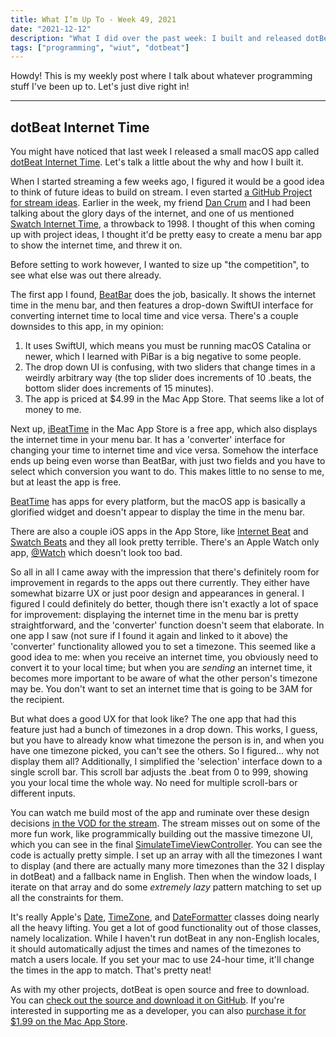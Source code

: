 ```yaml
---
title: What I’m Up To - Week 49, 2021
date: "2021-12-12"
description: "What I did over the past week: I built and released dotBeat, a small macOS menu bar app."
tags: ["programming", "wiut", "dotbeat"]
---
```


Howdy! This is my weekly post where I talk about whatever programming stuff I've been up to. Let's just dive right in!

---

## dotBeat Internet Time

You might have noticed that last week I released a small macOS app called [dotBeat Internet Time](https://amiantos.net/dotbeat-internet-time/). Let's talk a little about the why and how I built it.

When I started streaming a few weeks ago, I figured it would be a good idea to think of future ideas to build on stream. I even started [a GitHub Project for stream ideas](https://github.com/users/amiantos/projects/2/views/1). Earlier in the week, my friend [Dan Crum](https://dancrum.straw.page) and I had been talking about the glory days of the internet, and one of us mentioned [Swatch Internet Time](https://en.wikipedia.org/wiki/Swatch_Internet_Time), a throwback to 1998. I thought of this when coming up with project ideas, I thought it'd be pretty easy to create a menu bar app to show the internet time, and threw it on.

Before setting to work however, I wanted to size up "the competition", to see what else was out there already. 

The first app I found, [BeatBar](https://mcmxcix.com/BeatBar) does the job, basically. It shows the internet time in the menu bar, and then features a drop-down SwiftUI interface for converting internet time to local time and vice versa. There's a couple downsides to this app, in my opinion:

1. It uses SwiftUI, which means you must be running macOS Catalina or newer, which I learned with PiBar is a big negative to some people.
2. The drop down UI is confusing, with two sliders that change times in a weirdly arbitrary way (the top slider does increments of 10 .beats, the bottom slider does increments of 15 minutes).
3. The app is priced at $4.99 in the Mac App Store. That seems like a lot of money to me.

Next up, [iBeatTime](https://apps.apple.com/us/app/ibeattime/id1354270083) in the Mac App Store is a free app, which also displays the internet time in your menu bar. It has a 'converter' interface for changing your time to internet time and vice versa. Somehow the interface ends up being even worse than BeatBar, with just two fields and you have to select which conversion you want to do. This makes little to no sense to me, but at least the app is free.

[BeatTime](https://beattime.mulot.org) has apps for every platform, but the macOS app is basically a glorified widget and doesn't appear to display the time in the menu bar.

There are also a couple iOS apps in the App Store, like [Internet Beat](https://apps.apple.com/us/app/internet-beat/id304080578) and [Swatch Beats](https://apps.apple.com/us/app/swatch-beats/id1345922491) and they all look pretty terrible. There's an Apple Watch only app, [@Watch](https://apps.apple.com/us/app/watch/id1440309007) which doesn't look too bad.

So all in all I came away with the impression that there's definitely room for improvement in regards to the apps out there currently. They either have somewhat bizarre UX or just poor design and appearances in general. I figured I could definitely do better, though there isn't exactly a lot of space for improvement: displaying the internet time in the menu bar is pretty straightforward, and the 'converter' function doesn't seem that elaborate. In one app I saw (not sure if I found it again and linked to it above) the 'converter' functionality allowed you to set a timezone. This seemed like a good idea to me: when you receive an internet time, you obviously need to convert it to your local time; but when you are *sending* an internet time, it becomes more important to be aware of what the other person's timezone may be. You don't want to set an internet time that is going to be 3AM for the recipient.

But what does a good UX for that look like? The one app that had this feature just had a bunch of timezones in a drop down. This works, I guess, but you have to already know what timezone the person is in, and when you have one timezone picked, you can't see the others. So I figured... why not display them all? Additionally, I simplified the 'selection' interface down to a single scroll bar. This scroll bar adjusts the .beat from 0 to 999, showing you your local time the whole way. No need for multiple scroll-bars or different inputs.

You can watch me build most of the app and ruminate over these design decisions [in the VOD for the stream](https://youtu.be/-G1aLiSYF8A). The stream misses out on some of the more fun work, like programmically building out the massive timezone UI, which you can see in the final [SimulateTimeViewController](https://github.com/amiantos/dotbeat/blob/b2013348ef6e2f788f2dabca14fa312b5421a387/dotBeat/Controllers/SimulateTimeViewController.swift). You can see the code is actually pretty simple. I set up an array with all the timezones I want to display (and there are actually many more timezones than the 32 I display in dotBeat) and a fallback name in English. Then when the window loads, I iterate on that array and do some *extremely lazy* pattern matching to set up all the constraints for them.

It's really Apple's [Date](https://developer.apple.com/documentation/foundation/date), [TimeZone](https://developer.apple.com/documentation/foundation/timezone), and [DateFormatter](https://developer.apple.com/documentation/foundation/dateformatter/) classes doing nearly all the heavy lifting. You get a lot of good functionality out of those classes, namely localization. While I haven't run dotBeat in any non-English locales, it should automatically adjust the times and names of the timezones to match a users locale. If you set your mac to use 24-hour time, it'll change the times in the app to match. That's pretty neat!

As with my other projects, dotBeat is open source and free to download. You can [check out the source and download it on GitHub](https://github.com/amiantos/dotbeat). If you're interested in supporting me as a developer, you can also [purchase it for $1.99 on the Mac App Store](https://apps.apple.com/us/app/dotbeat-internet-time/id1599168929).

